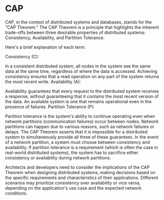 # CAP
CAP, in the context of distributed systems and databases, stands for the "CAP Theorem." The CAP Theorem is a principle that highlights the inherent trade-offs between three desirable properties of distributed systems: Consistency, Availability, and Partition Tolerance.

Here's a brief explanation of each term:

Consistency (C):

In a consistent distributed system, all nodes in the system see the same data at the same time, regardless of where the data is accessed. Achieving consistency ensures that a read operation on any part of the system returns the most recent write.
Availability (A):

Availability guarantees that every request to the distributed system receives a response, without guaranteeing that it contains the most recent version of the data. An available system is one that remains operational even in the presence of failures.
Partition Tolerance (P):

Partition tolerance is the system's ability to continue operating even when network partitions (communication failures) occur between nodes. Network partitions can happen due to various reasons, such as network failures or delays.
The CAP Theorem asserts that it is impossible for a distributed system to simultaneously provide all three of these guarantees. In the event of a network partition, a system must choose between consistency and availability. If partition tolerance is a requirement (which is often the case in real-world distributed systems), the system has to sacrifice either consistency or availability during network partitions.

Architects and developers need to consider the implications of the CAP Theorem when designing distributed systems, making decisions based on the specific requirements and characteristics of their applications. Different scenarios may prioritize consistency over availability or vice versa, depending on the application's use case and the expected network conditions.